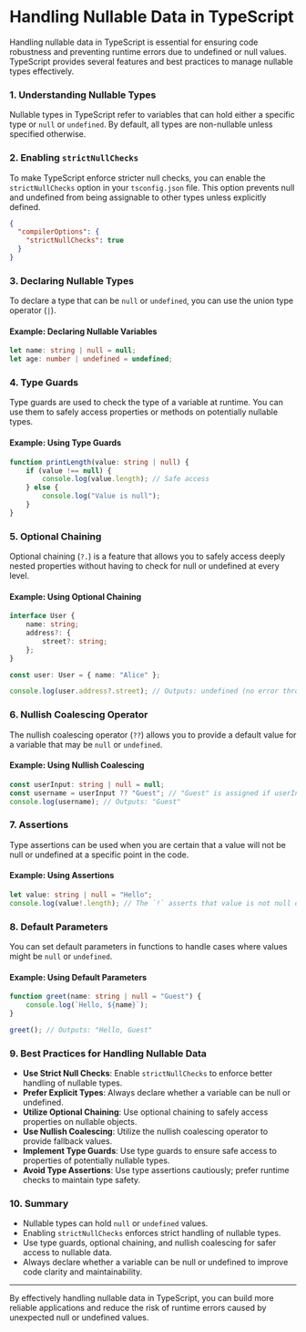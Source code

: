 # Handling Nullable Data in TypeScript

Handling nullable data in TypeScript is essential for ensuring code robustness and preventing runtime errors due to undefined or null values. TypeScript provides several features and best practices to manage nullable types effectively.

### 1. Understanding Nullable Types

Nullable types in TypeScript refer to variables that can hold either a specific type or `null` or `undefined`. By default, all types are non-nullable unless specified otherwise.

### 2. Enabling `strictNullChecks`

To make TypeScript enforce stricter null checks, you can enable the `strictNullChecks` option in your `tsconfig.json` file. This option prevents null and undefined from being assignable to other types unless explicitly defined.

```json
{
  "compilerOptions": {
    "strictNullChecks": true
  }
}
```

### 3. Declaring Nullable Types

To declare a type that can be `null` or `undefined`, you can use the union type operator (`|`).

#### Example: Declaring Nullable Variables

```typescript
let name: string | null = null;
let age: number | undefined = undefined;
```

### 4. Type Guards

Type guards are used to check the type of a variable at runtime. You can use them to safely access properties or methods on potentially nullable types.

#### Example: Using Type Guards

```typescript
function printLength(value: string | null) {
    if (value !== null) {
        console.log(value.length); // Safe access
    } else {
        console.log("Value is null");
    }
}
```

### 5. Optional Chaining

Optional chaining (`?.`) is a feature that allows you to safely access deeply nested properties without having to check for null or undefined at every level.

#### Example: Using Optional Chaining

```typescript
interface User {
    name: string;
    address?: {
        street?: string;
    };
}

const user: User = { name: "Alice" };

console.log(user.address?.street); // Outputs: undefined (no error thrown)
```

### 6. Nullish Coalescing Operator

The nullish coalescing operator (`??`) allows you to provide a default value for a variable that may be `null` or `undefined`.

#### Example: Using Nullish Coalescing

```typescript
const userInput: string | null = null;
const username = userInput ?? "Guest"; // "Guest" is assigned if userInput is null or undefined
console.log(username); // Outputs: "Guest"
```

### 7. Assertions

Type assertions can be used when you are certain that a value will not be null or undefined at a specific point in the code.

#### Example: Using Assertions

```typescript
let value: string | null = "Hello";
console.log(value!.length); // The `!` asserts that value is not null or undefined
```

### 8. Default Parameters

You can set default parameters in functions to handle cases where values might be `null` or `undefined`.

#### Example: Using Default Parameters

```typescript
function greet(name: string | null = "Guest") {
    console.log(`Hello, ${name}`);
}

greet(); // Outputs: "Hello, Guest"
```

### 9. Best Practices for Handling Nullable Data

- **Use Strict Null Checks**: Enable `strictNullChecks` to enforce better handling of nullable types.
- **Prefer Explicit Types**: Always declare whether a variable can be null or undefined.
- **Utilize Optional Chaining**: Use optional chaining to safely access properties on nullable objects.
- **Use Nullish Coalescing**: Utilize the nullish coalescing operator to provide fallback values.
- **Implement Type Guards**: Use type guards to ensure safe access to properties of potentially nullable types.
- **Avoid Type Assertions**: Use type assertions cautiously; prefer runtime checks to maintain type safety.

### 10. Summary

- Nullable types can hold `null` or `undefined` values.
- Enabling `strictNullChecks` enforces strict handling of nullable types.
- Use type guards, optional chaining, and nullish coalescing for safer access to nullable data.
- Always declare whether a variable can be null or undefined to improve code clarity and maintainability.

---

By effectively handling nullable data in TypeScript, you can build more reliable applications and reduce the risk of runtime errors caused by unexpected null or undefined values.